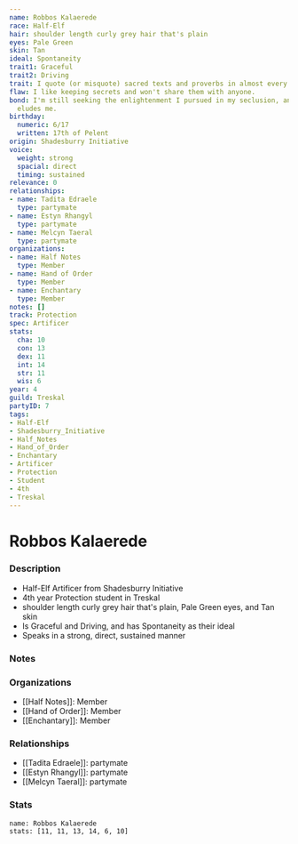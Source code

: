 ```yaml
---
name: Robbos Kalaerede
race: Half-Elf
hair: shoulder length curly grey hair that's plain
eyes: Pale Green
skin: Tan
ideal: Spontaneity
trait1: Graceful
trait2: Driving
trait: I quote (or misquote) sacred texts and proverbs in almost every situation.
flaw: I like keeping secrets and won't share them with anyone.
bond: I'm still seeking the enlightenment I pursued in my seclusion, and it still
  eludes me.
birthday:
  numeric: 6/17
  written: 17th of Pelent
origin: Shadesburry Initiative
voice:
  weight: strong
  spacial: direct
  timing: sustained
relevance: 0
relationships:
- name: Tadita Edraele
  type: partymate
- name: Estyn Rhangyl
  type: partymate
- name: Melcyn Taeral
  type: partymate
organizations:
- name: Half Notes
  type: Member
- name: Hand of Order
  type: Member
- name: Enchantary
  type: Member
notes: []
track: Protection
spec: Artificer
stats:
  cha: 10
  con: 13
  dex: 11
  int: 14
  str: 11
  wis: 6
year: 4
guild: Treskal
partyID: 7
tags:
- Half-Elf
- Shadesburry_Initiative
- Half_Notes
- Hand_of_Order
- Enchantary
- Artificer
- Protection
- Student
- 4th
- Treskal
---
```

# Robbos Kalaerede
### Description
- Half-Elf Artificer from Shadesburry Initiative
- 4th year Protection student in Treskal
- shoulder length curly grey hair that's plain, Pale Green eyes, and Tan skin
- Is Graceful and Driving, and has Spontaneity as their ideal
- Speaks in a strong, direct, sustained manner

### Notes

### Organizations
- [[Half Notes]]: Member
- [[Hand of Order]]: Member
- [[Enchantary]]: Member

### Relationships
- [[Tadita Edraele]]: partymate
- [[Estyn Rhangyl]]: partymate
- [[Melcyn Taeral]]: partymate

### Stats
```statblock
name: Robbos Kalaerede
stats: [11, 11, 13, 14, 6, 10]
```